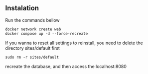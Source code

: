 ## Instalation

Run the commands bellow
```
docker network create web
docker compose up -d --force-recreate
```

If you wanna to reset all settings to reinstall, you need to delete the directory sites/default first
```
sudo rm -r sites/default
```
recreate the database, and then access the localhost:8080 
